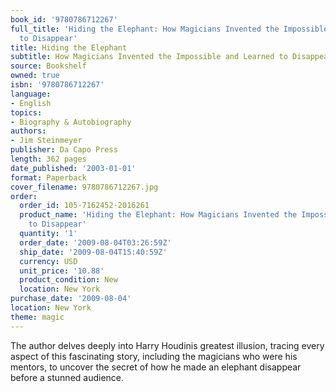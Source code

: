 ```yaml
---
book_id: '9780786712267'
full_title: 'Hiding the Elephant: How Magicians Invented the Impossible and Learned
  to Disappear'
title: Hiding the Elephant
subtitle: How Magicians Invented the Impossible and Learned to Disappear
source: Bookshelf
owned: true
isbn: '9780786712267'
language:
- English
topics:
- Biography & Autobiography
authors:
- Jim Steinmeyer
publisher: Da Capo Press
length: 362 pages
date_published: '2003-01-01'
format: Paperback
cover_filename: 9780786712267.jpg
order:
  order_id: 105-7162452-2016261
  product_name: 'Hiding the Elephant: How Magicians Invented the Impossible and Learned
    to Disappear'
  quantity: '1'
  order_date: '2009-08-04T03:26:59Z'
  ship_date: '2009-08-04T15:40:59Z'
  currency: USD
  unit_price: '10.88'
  product_condition: New
  location: New York
purchase_date: '2009-08-04'
location: New York
theme: magic
---
```

The author delves deeply into Harry Houdinis greatest illusion, tracing every aspect of this fascinating story, including the magicians who were his mentors, to uncover the secret of how he made an elephant disappear before a stunned audience.
